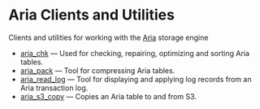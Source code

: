 # Aria Clients and Utilities

Clients and utilities for working with the [Aria](/columns-storage-engines-and-plugins/storage-engines/aria/) storage engine

- [aria_chk](/clients-utilities/aria-clients-and-utilities/aria_chk/) — Used for checking, repairing, optimizing and sorting Aria tables.
- [aria_pack](/clients-utilities/aria-clients-and-utilities/aria_pack/) — Tool for compressing Aria tables.
- [aria_read_log](/clients-utilities/aria-clients-and-utilities/aria_read_log/) — Tool for displaying and applying log records from an Aria transaction log.
- [aria_s3_copy](/columns-storage-engines-and-plugins/storage-engines/s3-storage-engine/aria_s3_copy/) — Copies an Aria table to and from S3.